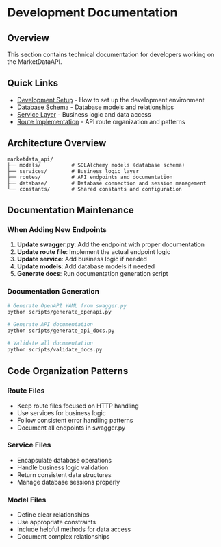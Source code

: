 # Development Documentation

## Overview

This section contains technical documentation for developers working on the MarketDataAPI.

## Quick Links

- [Development Setup](setup.md) - How to set up the development environment
- [Database Schema](database.md) - Database models and relationships
- [Service Layer](services.md) - Business logic and data access
- [Route Implementation](routes.md) - API route organization and patterns

## Architecture Overview

```
marketdata_api/
├── models/          # SQLAlchemy models (database schema)
├── services/        # Business logic layer
├── routes/          # API endpoints and documentation
├── database/        # Database connection and session management
└── constants/       # Shared constants and configuration
```

## Documentation Maintenance

### When Adding New Endpoints

1. **Update swagger.py**: Add the endpoint with proper documentation
2. **Update route file**: Implement the actual endpoint logic
3. **Update service**: Add business logic if needed
4. **Update models**: Add database models if needed
5. **Generate docs**: Run documentation generation script

### Documentation Generation

```bash
# Generate OpenAPI YAML from swagger.py
python scripts/generate_openapi.py

# Generate API documentation
python scripts/generate_api_docs.py

# Validate all documentation
python scripts/validate_docs.py
```

## Code Organization Patterns

### Route Files
- Keep route files focused on HTTP handling
- Use services for business logic
- Follow consistent error handling patterns
- Document all endpoints in swagger.py

### Service Files  
- Encapsulate database operations
- Handle business logic validation
- Return consistent data structures
- Manage database sessions properly

### Model Files
- Define clear relationships
- Use appropriate constraints
- Include helpful methods for data access
- Document complex relationships
